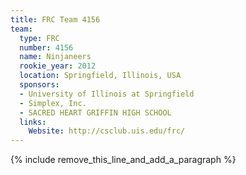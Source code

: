 ```yaml
---
title: FRC Team 4156
team:
  type: FRC
  number: 4156
  name: Ninjaneers
  rookie_year: 2012
  location: Springfield, Illinois, USA
  sponsors:
  - University of Illinois at Springfield
  - Simplex, Inc.
  - SACRED HEART GRIFFIN HIGH SCHOOL
  links:
    Website: http://csclub.uis.edu/frc/
---
```


{% include remove_this_line_and_add_a_paragraph %}